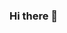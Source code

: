 ### Hi there 👋

<!--
**bowersjuan/bowersjuan** is a ✨ _special_ ✨ repository because its `README.md` (this file) appears on your GitHub profile.

Here are some ideas to get you started:

- 🔭 I’m currently working on ... JavaScript Projects
- 🌱 I’m currently learning ... JavaScript & Python
- 👯 I’m looking to collaborate on ... Anything really
- 🤔 I’m looking for help with ... Learning about React
- 💬 Ask me about ... The brain and music theory
- 📫 How to reach me: ... bowersjuan@gmail.com
- 😄 Pronouns: ... He/Him
- ⚡ Fun fact: ... I can juggle with one hand
-->
